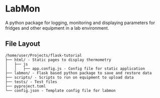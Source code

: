 # LabMon
A python package for logging, monitoring and displaying parameters
for fridges and other equipment in a lab environment.

## File Layout
```
/home/user/Projects/flask-tutorial
├── html/ - Static pages to display thermometry
│   ├── js
│   │   ├── app.config.js - Config file for static application
├── labmon/ - Flask based python package to save and restore data
├── scripts/ - Scripts to run on equipment to upload data
├── tests/ - Test files
├── pyproject.toml
└── config.json - Template config file for labmon
```

